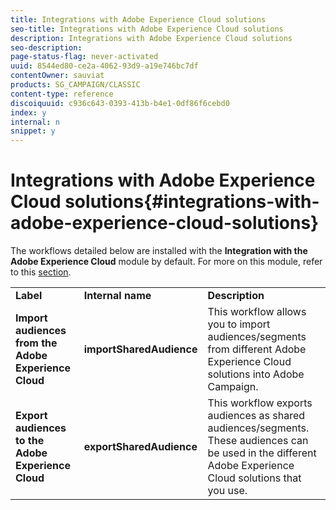 ```yaml
---
title: Integrations with Adobe Experience Cloud solutions
seo-title: Integrations with Adobe Experience Cloud solutions
description: Integrations with Adobe Experience Cloud solutions
seo-description: 
page-status-flag: never-activated
uuid: 8544ed80-ce2a-4062-93d9-a19e746bc7df
contentOwner: sauviat
products: SG_CAMPAIGN/CLASSIC
content-type: reference
discoiquuid: c936c643-0393-413b-b4e1-0df86f6cebd0
index: y
internal: n
snippet: y
---
```


# Integrations with Adobe Experience Cloud solutions{#integrations-with-adobe-experience-cloud-solutions}

The workflows detailed below are installed with the **Integration with the Adobe Experience Cloud** module by default. For more on this module, refer to this [section](../../integrations/using/configuring-ims.md#installing-the-package).

<table> 
 <tbody> 
  <tr> 
   <td> <strong>Label</strong><br /> </td> 
   <td> <strong>Internal name</strong><br /> </td> 
   <td> <strong>Description</strong><br /> </td> 
  </tr> 
  <tr> 
   <td> <strong>Import audiences from the Adobe Experience Cloud</strong><br /> </td> 
   <td> <strong>importSharedAudience</strong><br /> </td> 
   <td> This workflow allows you to import audiences/segments from different Adobe Experience Cloud solutions into Adobe Campaign.<br /> </td> 
  </tr> 
  <tr> 
   <td> <strong>Export audiences to the Adobe Experience Cloud</strong><br /> </td> 
   <td> <strong>exportSharedAudience</strong><br /> </td> 
   <td> This workflow exports audiences as shared audiences/segments. These audiences can be used in the different Adobe Experience Cloud solutions that you use.<br /> </td> 
  </tr> 
 </tbody> 
</table>

